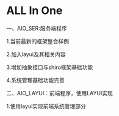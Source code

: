 # ALL In One

一、AIO_SER:服务端程序

1.当前最新的框架整合样例

2.加入layui及其相关内容

3.增加抽象接口与shiro框架基础功能

4.系统管理基础功能完善

二、AIO_LAYUI：前端程序，使用LAYUI实现

1.使用layui实现前端系统管理部分
